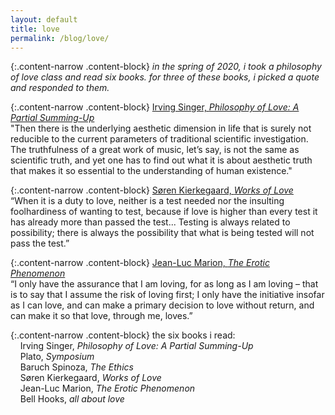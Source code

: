 ```yaml
---
layout: default
title: love
permalink: /blog/love/
---
```


{:.content-narrow .content-block}
*in the spring of 2020, i took a philosophy of love class and read six books. for three of these books, i picked a quote and responded to them.*

{:.content-narrow .content-block}
[Irving Singer, *Philosophy of Love: A Partial Summing-Up*](https://lailacj.github.io/pdfs/papers/johnston_reflection_philolove.pdf)<br>
"Then there is the underlying aesthetic dimension in life that is surely not reducible to the current parameters of traditional scientific investigation. The truthfulness of a great work of music, let’s say, is not the same as scientific truth, and yet one has to find out what it is about aesthetic truth that makes it so essential to the understanding of human existence."

{:.content-narrow .content-block}
[Søren Kierkegaard, *Works of Love*](https://lailacj.github.io/pdfs/papers/johnston_reflection_worksoflove.pdf)<br>
“When it is a duty to love, neither is a test needed nor the insulting foolhardiness of wanting to test, because if love is higher than every test it has already more than passed the test... Testing is always related to possibility; there is always the possibility that what is being tested will not pass the test.”

{:.content-narrow .content-block}
[Jean-Luc Marion, *The Erotic Phenomenon*](https://lailacj.github.io/pdfs/papers/johnston_reflection_eroticphenomenon.pdf)<br>
“I only have the assurance that I am loving, for as long as I am loving – that is to say that I assume the risk of loving first; I only have the initiative insofar as I can love, and can make a primary decision to love without return, and can make it so that love, through me, loves.”

{:.content-narrow .content-block}
the six books i read:<br>
&nbsp;&nbsp;&nbsp;&nbsp;Irving Singer, *Philosophy of Love: A Partial Summing-Up*<br>
&nbsp;&nbsp;&nbsp;&nbsp;Plato, *Symposium*<br>
&nbsp;&nbsp;&nbsp;&nbsp;Baruch Spinoza, *The Ethics*<br>
&nbsp;&nbsp;&nbsp;&nbsp;Søren Kierkegaard, *Works of Love*<br>
&nbsp;&nbsp;&nbsp;&nbsp;Jean-Luc Marion, *The Erotic Phenomenon*<br>
&nbsp;&nbsp;&nbsp;&nbsp;Bell Hooks, *all about love*
